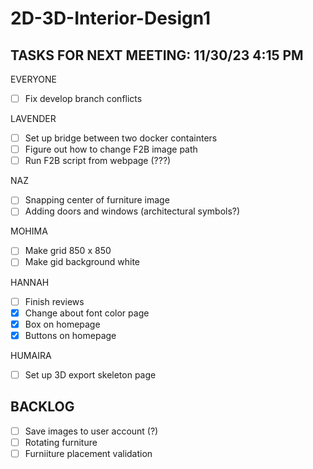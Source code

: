 # 2D-3D-Interior-Design1
TASKS FOR NEXT MEETING: 11/30/23 4:15 PM
-----
EVERYONE
- [ ] Fix develop branch conflicts
      
LAVENDER
- [ ] Set up bridge between two docker containters
- [ ] Figure out how to change F2B image path
- [ ] Run F2B script from webpage (???)

NAZ
- [ ] Snapping center of furniture image
- [ ] Adding doors and windows (architectural symbols?)
      
MOHIMA
- [ ] Make grid 850 x 850
- [ ] Make gid background white

HANNAH
- [ ] Finish reviews
- [X] Change about font color page
- [X] Box on homepage
- [X] Buttons on homepage

HUMAIRA
- [ ] Set up 3D export skeleton page

BACKLOG
----
- [ ] Save images to user account (?)
- [ ] Rotating furniture
- [ ] Furniiture placement validation
